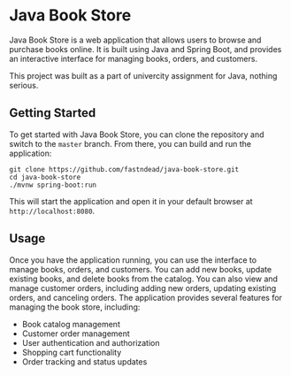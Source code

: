 # Java Book Store
 Java Book Store is a web application that allows users to browse and purchase books online. It is built using Java and Spring Boot, and provides an
interactive interface for managing books, orders, and customers.

This project was built as a part of univercity assignment for Java, nothing serious.

## Getting Started
 To get started with Java Book Store, you can clone the repository and switch to the `master` branch. From there, you can build and run the application:
```
git clone https://github.com/fastndead/java-book-store.git
cd java-book-store
./mvnw spring-boot:run
```
This will start the application and open it in your default browser at `http://localhost:8080`.
## Usage
 Once you have the application running, you can use the interface to manage books, orders, and customers. You can add new books, update existing books, and
delete books from the catalog. You can also view and manage customer orders, including adding new orders, updating existing orders, and canceling orders.
The application provides several features for managing the book store, including:
- Book catalog management
- Customer order management
- User authentication and authorization
- Shopping cart functionality
- Order tracking and status updates
